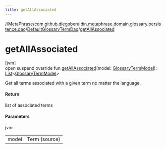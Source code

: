 ```yaml
---
title: getAllAssociated
---
```

//[MetaPhrase](../../../index.html)/[com.github.diegoberaldin.metaphrase.domain.glossary.persistence.dao](../index.html)/[DefaultGlossaryTermDao](index.html)/[getAllAssociated](get-all-associated.html)



# getAllAssociated



[jvm]\
open suspend override fun [getAllAssociated](get-all-associated.html)(model: [GlossaryTermModel](../../com.github.diegoberaldin.metaphrase.domain.glossary.data/-glossary-term-model/index.html)): [List](https://kotlinlang.org/api/latest/jvm/stdlib/kotlin.collections/-list/index.html)&lt;[GlossaryTermModel](../../com.github.diegoberaldin.metaphrase.domain.glossary.data/-glossary-term-model/index.html)&gt;



Get all terms associated with a given term no matter the language.



#### Return



list of associated terms



#### Parameters


jvm

| | |
|---|---|
| model | Term (source) |




